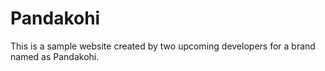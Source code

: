 # Pandakohi
This is a sample website created by two upcoming developers for a brand named as Pandakohi.
